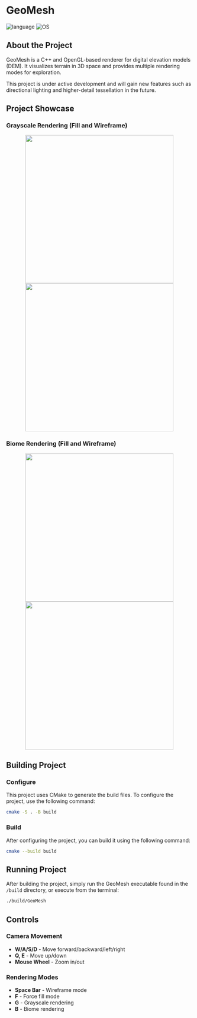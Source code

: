 # GeoMesh

![language](https://img.shields.io/badge/language-C%2FC%2B%2B-green)
![OS](https://img.shields.io/badge/OS-linux%2C%20windows-green)

## About the Project

GeoMesh is a C++ and OpenGL-based renderer for digital elevation models (DEM). It visualizes terrain in 3D space and provides multiple rendering modes for exploration.

This project is under active development and will gain new features such as directional lighting and higher-detail tessellation in the future.

## Project Showcase

### Grayscale Rendering (Fill and Wireframe)

<p align="center">
  <img src="media/terrainGrayscale.gif" width="400">
  <img src="media/terrainGrayscale2.gif" width="400">
</p>

### Biome Rendering (Fill and Wireframe)

<p align="center">
  <img src="media/terrainBiome.gif" width="400">
  <img src="media/terrainBiome2.gif" width="400">
</p>

## Building Project

### Configure

This project uses CMake to generate the build files. To configure the project, use the following command:

```bash
cmake -S . -B build
```

### Build

After configuring the project, you can build it using the following command:

```bash
cmake --build build
```

## Running Project

After building the project, simply run the GeoMesh executable found in the `/build` directory, or execute from the terminal:

```bash
./build/GeoMesh
```

## Controls

### Camera Movement

- **W/A/S/D** - Move forward/backward/left/right
- **Q, E** - Move up/down
- **Mouse Wheel** - Zoom in/out

### Rendering Modes

- **Space Bar** - Wireframe mode
- **F** - Force fill mode
- **G** - Grayscale rendering
- **B** - Biome rendering
